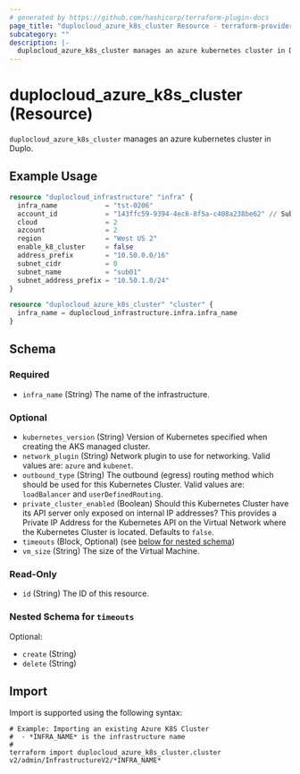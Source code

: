 ```yaml
---
# generated by https://github.com/hashicorp/terraform-plugin-docs
page_title: "duplocloud_azure_k8s_cluster Resource - terraform-provider-duplocloud"
subcategory: ""
description: |-
  duplocloud_azure_k8s_cluster manages an azure kubernetes cluster in Duplo.
---
```


# duplocloud_azure_k8s_cluster (Resource)

`duplocloud_azure_k8s_cluster` manages an azure kubernetes cluster in Duplo.

## Example Usage

```terraform
resource "duplocloud_infrastructure" "infra" {
  infra_name            = "tst-0206"
  account_id            = "143ffc59-9394-4ec6-8f5a-c408a238be62" // Subscription Id
  cloud                 = 2
  azcount               = 2
  region                = "West US 2"
  enable_k8_cluster     = false
  address_prefix        = "10.50.0.0/16"
  subnet_cidr           = 0
  subnet_name           = "sub01"
  subnet_address_prefix = "10.50.1.0/24"
}

resource "duplocloud_azure_k8s_cluster" "cluster" {
  infra_name = duplocloud_infrastructure.infra.infra_name
}
```

<!-- schema generated by tfplugindocs -->
## Schema

### Required

- `infra_name` (String) The name of the infrastructure.

### Optional

- `kubernetes_version` (String) Version of Kubernetes specified when creating the AKS managed cluster.
- `network_plugin` (String) Network plugin to use for networking. Valid values are: `azure` and `kubenet`.
- `outbound_type` (String) The outbound (egress) routing method which should be used for this Kubernetes Cluster. Valid values are: `loadBalancer` and `userDefinedRouting`.
- `private_cluster_enabled` (Boolean) Should this Kubernetes Cluster have its API server only exposed on internal IP addresses? This provides a Private IP Address for the Kubernetes API on the Virtual Network where the Kubernetes Cluster is located. Defaults to `false`.
- `timeouts` (Block, Optional) (see [below for nested schema](#nestedblock--timeouts))
- `vm_size` (String) The size of the Virtual Machine.

### Read-Only

- `id` (String) The ID of this resource.

<a id="nestedblock--timeouts"></a>
### Nested Schema for `timeouts`

Optional:

- `create` (String)
- `delete` (String)

## Import

Import is supported using the following syntax:

```shell
# Example: Importing an existing Azure K8S Cluster
#  - *INFRA_NAME* is the infrastructure name
#
terraform import duplocloud_azure_k8s_cluster.cluster v2/admin/InfrastructureV2/*INFRA_NAME*
```
